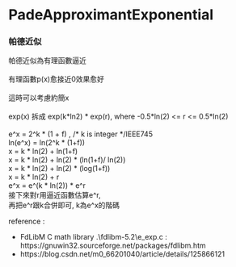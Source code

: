 # PadeApproximantExponential

<h3>帕德近似</h3>

<p>
帕德近似為有理函數逼近
<br><br>有理函數p(x)愈接近0效果愈好
<br><br>這時可以考慮約簡x
<br><br>exp(x) 拆成 exp(k*ln2) * exp(r), where -0.5*ln(2) <= r <= 0.5*ln(2)
<br><br>e^x = 2^k * (1 + f)                 , /* k is integer */IEEE745
<br>ln(e^x) = ln(2^k * (1+f))
<br>x = k * ln(2) + ln(1+f)
<br>x = k * ln(2) + ln(2) * (ln(1+f)/ ln(2))
<br>x = k * ln(2) + ln(2) * (log(1+f))
<br>x = k * ln(2) + r
<br>e^x = e^(k * ln(2)) *  e^r
<br>接下來對r用逼近函數估算e^r,
<br>再把e^r跟k合併即可, k為e^x的階碼

<div>reference : </div>
<ul>
<li>FdLibM C math library .\fdlibm-5.2\e_exp.c : https://gnuwin32.sourceforge.net/packages/fdlibm.htm</li>
<li>https://blog.csdn.net/m0_66201040/article/details/125866121</li>
</ul>
